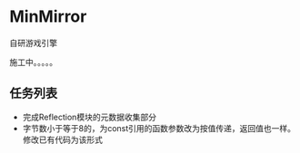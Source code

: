 # MinMirror

自研游戏引擎

施工中。。。。。

## 任务列表
* 完成Reflection模块的元数据收集部分
* 字节数小于等于8的，为const引用的函数参数改为按值传递，返回值也一样。修改已有代码为该形式
